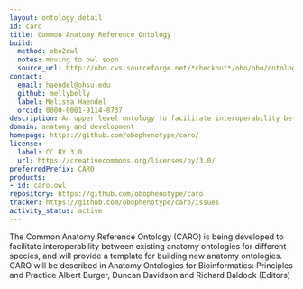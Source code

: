 ```yaml
---
layout: ontology_detail
id: caro
title: Common Anatomy Reference Ontology
build:
  method: obo2owl
  notes: moving to owl soon
  source_url: http://obo.cvs.sourceforge.net/*checkout*/obo/obo/ontology/anatomy/caro/caro.obo
contact:
  email: haendel@ohsu.edu
  github: mellybelly
  label: Melissa Haendel
  orcid: 0000-0001-9114-8737
description: An upper level ontology to facilitate interoperability between existing anatomy ontologies for different species
domain: anatomy and development
homepage: https://github.com/obophenotype/caro/
license:
  label: CC BY 3.0
  url: https://creativecommons.org/licenses/by/3.0/
preferredPrefix: CARO
products:
- id: caro.owl
repository: https://github.com/obophenotype/caro
tracker: https://github.com/obophenotype/caro/issues
activity_status: active
---
```


The Common Anatomy Reference Ontology (CARO) is being developed to facilitate interoperability between existing anatomy ontologies for different species, and will provide a template for building new anatomy ontologies. CARO will be described in Anatomy Ontologies for Bioinformatics: Principles and Practice Albert Burger, Duncan Davidson and Richard Baldock (Editors)
